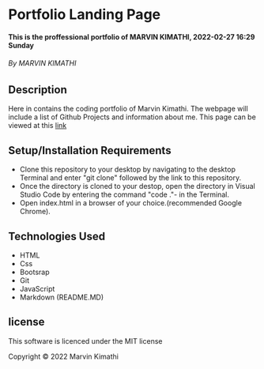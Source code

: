 # Portfolio Landing Page
#### This is the proffessional portfolio of MARVIN KIMATHI, 2022-02-27 16:29 Sunday
###### By MARVIN KIMATHI
## Description
Here in contains the coding portfolio of Marvin Kimathi. The webpage 
will include a list of Github Projects and information about me. This page can be viewed at this [link](https://github.com/ItsMarvoKim/Portfolio-Landing-Page.git)
## Setup/Installation Requirements
- Clone this repository to your desktop by navigating to the desktop Terminal and enter "git clone" followed by the link to this repository.
- Once the directory is cloned to your destop, open the directory in Visual Studio Code by entering the command "code ."- in the Terminal.
- Open index.html in a browser of your choice.(recommended Google Chrome).
## Technologies Used
- HTML
- Css
- Bootsrap
- Git
- JavaScript
- Markdown (README.MD)
## license
This software is licenced under the MIT license

Copyright &copy; 2022 Marvin Kimathi
